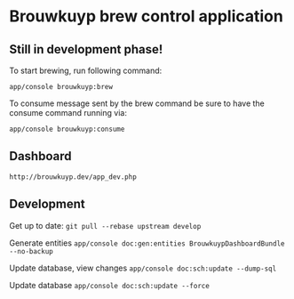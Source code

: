 Brouwkuyp brew control application
==================================

## Still in development phase!

To start brewing, run following command:

`app/console brouwkuyp:brew`

To consume message sent by the brew command be sure to have the consume command running via:

`app/console brouwkuyp:consume`

## Dashboard

`http://brouwkuyp.dev/app_dev.php`

## Development

Get up to date:
`git pull --rebase upstream develop`

Generate entities
`app/console doc:gen:entities BrouwkuypDashboardBundle --no-backup`

Update database, view changes
`app/console doc:sch:update --dump-sql`

Update database
`app/console doc:sch:update --force`
